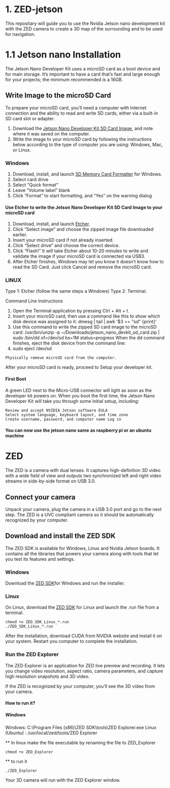 # 1. ZED-jetson
This repositary will guide you to use the Nvidia Jetson nano development kit with the ZED camera to create a 3D map of the surrounding and to be used for navigation.
# 1.1 Jetson nano Installation
The Jetson Nano Developer Kit uses a microSD card as a boot device and for main storage. It’s important to have a card that’s fast and large enough for your projects; the minimum recommended is a 16GB.
## Write Image to the microSD Card
To prepare your microSD card, you’ll need a computer with Internet connection and the ability to read and write SD cards, either via a built-in SD card slot or adapter.

1. Download the [Jetson Nano Developer Kit SD Card Image](https://nvidia.box.com/shared/static/dp7xma0f4jbvttha6xo14km14fztal7o.zip), and note where it was saved on the computer.
2. Write the image to your microSD card by following the instructions below according to the type of computer you are using: Windows, Mac, or Linux. 
### Windows

1.    Download, install, and launch [SD Memory Card Formatter](https://www.sdcard.org/downloads/formatter/) for Windows.
2.    Select card drive
3.    Select “Quick format”
4.    Leave “Volume label” blank
5.    Click “Format” to start formatting, and “Yes” on the warning dialog

#### Use Etcher to write the Jetson Nano Developer Kit SD Card Image to your microSD card

   1. Download, install, and launch [Etcher](https://www.balena.io/etcher/).
   2. Click “Select image” and choose the zipped image file downloaded earlier.
   3. Insert your microSD card if not already inserted.
   5. Click “Select drive” and choose the correct device.
   6. Click “Flash!” It will take Etcher about 10-20 minutes to write and validate the image if your microSD card is connected via USB3.
   7. After Etcher finishes, Windows may let you know it doesn’t know how to read the SD Card. Just click Cancel and remove the microSD card.

### LINUX
Type 1: Etcher (follow the same steps a Windows)
Type 2: Terminal.

   Command Line Instructions
   1. Open the Terminal application by pressing Ctrl + Alt + t.
   2. Insert your microSD card, then use a command like this to show which disk device was assigned to it:
      dmesg | tail | awk '$3 == "sd" {print}'
   3. Use this command to write the zipped SD card image to the microSD card:
      /usr/bin/unzip -p ~/Downloads/jetson_nano_devkit_sd_card.zip | sudo /bin/dd of=/dev/sd<x> bs=1M status=progress
      When the dd command finishes, eject the disk device from the command line:
   4. sudo eject /dev/sd<x>
    
    Physically remove microSD card from the computer.

After your microSD card is ready, proceed to Setup your developer kit.

#### First Boot

A green LED next to the Micro-USB connector will light as soon as the developer kit powers on. When you boot the first time, the Jetson Nano Developer Kit will take you through some initial setup, including:

    Review and accept NVIDIA Jetson software EULA
    Select system language, keyboard layout, and time zone
    Create username, password, and computer name Log in
#### You can now use the jetson nano same as raspberry pi or an ubuntu machine

# ZED
The ZED is a camera with dual lenses. It captures high-definition 3D video with a wide field of view and outputs two synchronized left and right video streams in side-by-side format on USB 3.0.

## Connect your camera

Unpack your camera, plug the camera in a USB 3.0 port and go to the next step. The ZED is a UVC compliant camera so it should be automatically recognized by your computer.

## Download and install the ZED SDK

The ZED SDK is available for Windows, Linux and Nvidia Jetson boards. It contains all the libraries that powers your camera along with tools that let you test its features and settings.

### Windows

Download the [ZED SDK](https://www.stereolabs.com/developers/release/)for Windows and run the installer.

### Linux

On Linux, download the [ZED SDK](https://www.stereolabs.com/developers/release/) for Linux and launch the .run file from a terminal.

 ```
 chmod +x ZED_SDK_Linux_*.run
 ./ZED_SDK_Linux_*.run
 ```
 After the installation, download CUDA from NVIDIA website and install it on your system. Restart you computer to complete the installation.

### Run the ZED Explorer

The ZED Explorer is an application for ZED live preview and recording. It lets you change video resolution, aspect ratio, camera parameters, and capture high resolution snapshots and 3D video.

If the ZED is recognized by your computer, you’ll see the 3D video from your camera.

#### How to run it?
##### Windows
   Windows: C:\Program Files (x86)\ZED SDK\tools\ZED Explorer.exe
   Linux (Ubuntu) : /usr/local/zed/tools/ZED Explorer
   
   ** In linux make the file executable by renaming the file to ZED_Explorer
   ```
   chmod +x ZED_Explorer
   ```
   ** to run it
   ```
   ./ZED_Explorer
   ```
   
Your 3D camera will run with the ZED Explorer window.
